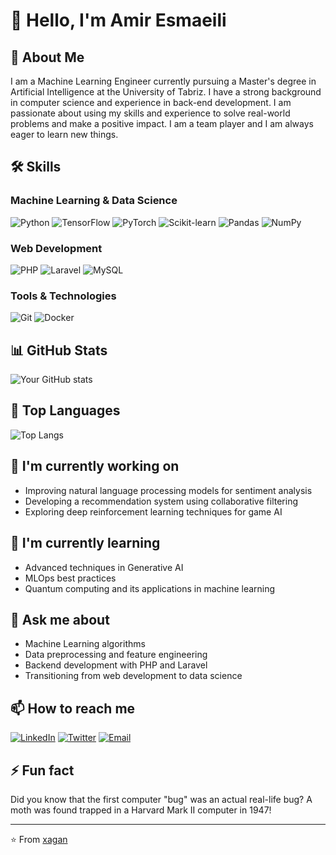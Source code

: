 # 👋 Hello, I'm Amir Esmaeili

## 🚀 About Me
I am a Machine Learning Engineer currently pursuing a Master's degree in Artificial Intelligence at the University of Tabriz. I have a strong background in computer science and experience in back-end development.
I am passionate about using my skills and experience to solve real-world problems and make a positive impact. I am a team player and I am always eager to learn new things.

## 🛠 Skills
### Machine Learning & Data Science
![Python](https://img.shields.io/badge/-Python-3776AB?style=flat-square&logo=Python&logoColor=white)
![TensorFlow](https://img.shields.io/badge/-TensorFlow-FF6F00?style=flat-square&logo=TensorFlow&logoColor=white)
![PyTorch](https://img.shields.io/badge/-PyTorch-EE4C2C?style=flat-square&logo=PyTorch&logoColor=white)
![Scikit-learn](https://img.shields.io/badge/-Scikit--learn-F7931E?style=flat-square&logo=scikit-learn&logoColor=white)
![Pandas](https://img.shields.io/badge/-Pandas-150458?style=flat-square&logo=Pandas&logoColor=white)
![NumPy](https://img.shields.io/badge/-NumPy-013243?style=flat-square&logo=NumPy&logoColor=white)

### Web Development
![PHP](https://img.shields.io/badge/-PHP-777BB4?style=flat-square&logo=PHP&logoColor=white)
![Laravel](https://img.shields.io/badge/-Laravel-FF2D20?style=flat-square&logo=Laravel&logoColor=white)
![MySQL](https://img.shields.io/badge/-MySQL-4479A1?style=flat-square&logo=MySQL&logoColor=white)

### Tools & Technologies
![Git](https://img.shields.io/badge/-Git-F05032?style=flat-square&logo=Git&logoColor=white)
![Docker](https://img.shields.io/badge/-Docker-2496ED?style=flat-square&logo=Docker&logoColor=white)

## 📊 GitHub Stats
![Your GitHub stats](https://github-readme-stats.vercel.app/api?username=xagan&show_icons=true&theme=radical)

## 🌟 Top Languages
![Top Langs](https://github-readme-stats.vercel.app/api/top-langs/?username=xagan&layout=compact&theme=radical)

## 🔭 I'm currently working on
- Improving natural language processing models for sentiment analysis
- Developing a recommendation system using collaborative filtering
- Exploring deep reinforcement learning techniques for game AI

## 🌱 I'm currently learning
- Advanced techniques in Generative AI
- MLOps best practices
- Quantum computing and its applications in machine learning

## 💬 Ask me about
- Machine Learning algorithms
- Data preprocessing and feature engineering
- Backend development with PHP and Laravel
- Transitioning from web development to data science

## 📫 How to reach me
[![LinkedIn](https://img.shields.io/badge/-LinkedIn-0077B5?style=flat-square&logo=LinkedIn&logoColor=white)](https://www.linkedin.com/in/xagan/)
[![Twitter](https://img.shields.io/badge/-Twitter-1DA1F2?style=flat-square&logo=Twitter&logoColor=white)](https://twitter.com/xagan)
[![Email](https://img.shields.io/badge/-Email-D14836?style=flat-square&logo=Gmail&logoColor=white)](mailto:youremail@example.com)

## ⚡ Fun fact
Did you know that the first computer "bug" was an actual real-life bug? A moth was found trapped in a Harvard Mark II computer in 1947!

---
⭐️ From [xagan](https://github.com/xagan)